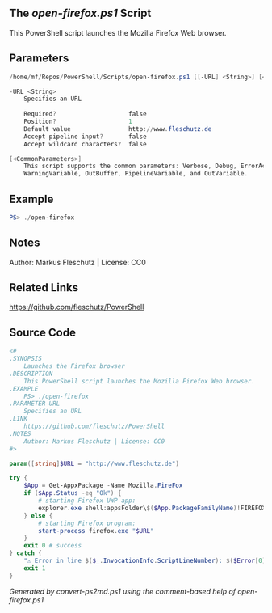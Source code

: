 ## The *open-firefox.ps1* Script

This PowerShell script launches the Mozilla Firefox Web browser.

## Parameters
```powershell
/home/mf/Repos/PowerShell/Scripts/open-firefox.ps1 [[-URL] <String>] [<CommonParameters>]

-URL <String>
    Specifies an URL
    
    Required?                    false
    Position?                    1
    Default value                http://www.fleschutz.de
    Accept pipeline input?       false
    Accept wildcard characters?  false

[<CommonParameters>]
    This script supports the common parameters: Verbose, Debug, ErrorAction, ErrorVariable, WarningAction, 
    WarningVariable, OutBuffer, PipelineVariable, and OutVariable.
```

## Example
```powershell
PS> ./open-firefox

```

## Notes
Author: Markus Fleschutz | License: CC0

## Related Links
https://github.com/fleschutz/PowerShell

## Source Code
```powershell
<#
.SYNOPSIS
	Launches the Firefox browser
.DESCRIPTION
	This PowerShell script launches the Mozilla Firefox Web browser.
.EXAMPLE
	PS> ./open-firefox
.PARAMETER URL
	Specifies an URL
.LINK
	https://github.com/fleschutz/PowerShell
.NOTES
	Author: Markus Fleschutz | License: CC0
#>

param([string]$URL = "http://www.fleschutz.de")

try {
	$App = Get-AppxPackage -Name Mozilla.FireFox
	if ($App.Status -eq "Ok") {
		# starting Firefox UWP app:
		explorer.exe shell:appsFolder\$($App.PackageFamilyName)!FIREFOX
	} else {
		# starting Firefox program:
		start-process firefox.exe "$URL"
	}
	exit 0 # success
} catch {
	"⚠️ Error in line $($_.InvocationInfo.ScriptLineNumber): $($Error[0])"
	exit 1
}
```

*Generated by convert-ps2md.ps1 using the comment-based help of open-firefox.ps1*
